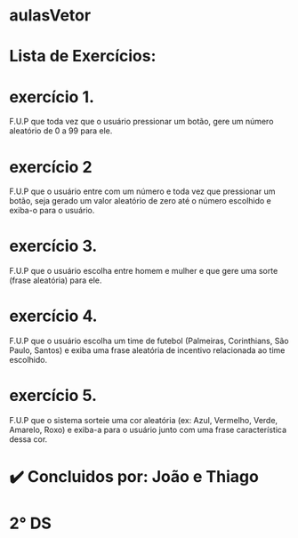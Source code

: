 # aulasVetor

# Lista de Exercícios:

# exercício 1. 
F.U.P que toda vez que o usuário pressionar um botão, gere um número aleatório de 0 a 99 para ele.

# exercício 2 
F.U.P que o usuário entre com um número e toda vez que pressionar um botão, seja gerado um valor aleatório de zero até o número escolhido e exiba-o para o usuário.

# exercício 3. 
F.U.P que o usuário escolha entre homem e mulher e que gere uma sorte (frase aleatória) para ele.

# exercício 4. 
F.U.P que o usuário escolha um time de futebol (Palmeiras, Corinthians, São Paulo, Santos) e exiba uma frase aleatória de incentivo relacionada ao time escolhido.

# exercício 5. 
F.U.P que o sistema sorteie uma cor aleatória (ex: Azul, Vermelho, Verde, Amarelo, Roxo) e exiba-a para o usuário junto com uma frase característica dessa cor.

# ✔️ Concluidos por: João e Thiago
# 2° DS